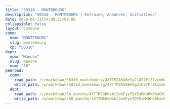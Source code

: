 ```yaml
---
title: "50310 - MONTEBOURG"
description: "50310 - MONTEBOURG | Entraide, Annonces, Initiatives"
date: 2020-01-11T14:09:21+09:00
collapsible: false
layout: commune
comm:
  nom: "MONTEBOURG"
  slug: montebourg
  cp: "50310"
dept:
  nom: "Manche"
  slug: manche
  num: "50"
peerpad:
  comm:
    read_path: /r/markdown/50310_montebourg/4XTTM2A5kBeSg2iDS7FrZtzcmWeBLDECagYuHUgK9T4CDEWUQ
    write_path: /w/markdown/50310_montebourg/4XTTM2A5kBeSg2iDS7FrZtzcmWeBLDECagYuHUgK9T4CDEWUQ-K3TgUFC8RjNBy1iRe2wfqPLiXkR2PapzWUAxfGbdC9UxWZC5VGRbfYQ99nommZpZr9HvLLQPSJQsqpn8MBWq8WHtmqSCNw3sS1KAE1XunUF6YzVGMd9a3Yh9FEnKTaYFF2EUTH2Q
  dept:
    read_path: /r/markdown/50_manche/4XTTMEGkHvbt2wXFyvTQYEaMKhHk6haGH1SzsRNevKgBDTuXr
    write_path: /w/markdown/50_manche/4XTTMEGkHvbt2wXFyvTQYEaMKhHk6haGH1SzsRNevKgBDTuXr-K3TgUSx1rwmRRLqHcTLLdo4dVfTRKvf94KKagmUFPevWSp2f9nuc6fJF25TtLArzK8teuQ5TvuAMqW38N2MYgT18hBoXtjmKX9WuSn2vkujmSJPp3gF4gsuMmfEM8Th4Ap94heFE
---
```


